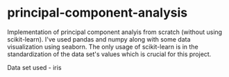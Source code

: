 # principal-component-analysis

Implementation of principal component analyis from scratch (without using scikit-learn). I've used pandas and numpy along with some data visualization using seaborn. The only usage of scikit-learn is in the standardization of the data set's values which is crucial for this project. 

Data set used - iris 
